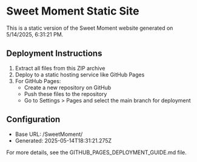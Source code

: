# Sweet Moment Static Site

This is a static version of the Sweet Moment website generated on 5/14/2025, 6:31:21 PM.

## Deployment Instructions

1. Extract all files from this ZIP archive
2. Deploy to a static hosting service like GitHub Pages
3. For GitHub Pages:
   - Create a new repository on GitHub
   - Push these files to the repository
   - Go to Settings > Pages and select the main branch for deployment

## Configuration

- Base URL: /SweetMoment/
- Generated: 2025-05-14T18:31:21.275Z

For more details, see the GITHUB_PAGES_DEPLOYMENT_GUIDE.md file.
